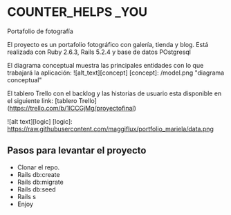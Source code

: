 # COUNTER_HELPS _YOU

Portafolio de fotografía

El proyecto es un portafolio fotográfico con galería, tienda y blog. Está realizada con Ruby 2.6.3, Rails 5.2.4 y base de datos POstgresql

El diagrama conceptual muestra las principales entidades con lo que trabajará la aplicación:
![alt_text][concept]
[concept]: /model.png  "diagrama conceptual"

El tablero Trello con el backlog y las historias de usuario esta disponible en el siguiente link:
[tablero Trello] (https://trello.com/b/1lCCGjMg/proyectofinal)

![alt text][logic]
[logic]: https://raw.githubusercontent.com/maggiflux/portfolio_mariela/data.png


## Pasos para levantar el proyecto
-  Clonar el repo.
-  Rails db:create
-  Rails db:migrate
-  Rails db:seed
-  Rails s
-  Enjoy
